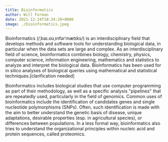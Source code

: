 ```yaml
---
title: Bioinformatics
author: Will Forman
date: 2021-12-24T18:34:28+0000
image: ./bioinformatics.jpeg
---
```


Bioinformatics (/ˌbaɪ.oʊˌɪnfərˈmætɪks/) is an interdisciplinary field that develops methods and software tools for understanding biological data, in particular when the data sets are large and complex. As an interdisciplinary field of science, bioinformatics combines biology, chemistry, physics, computer science, information engineering, mathematics and statistics to analyze and interpret the biological data. Bioinformatics has been used for in silico analyses of biological queries using mathematical and statistical techniques.[clarification needed]

Bioinformatics includes biological studies that use computer programming as part of their methodology, as well as a specific analysis "pipelines" that are repeatedly used, particularly in the field of genomics. Common uses of bioinformatics include the identification of candidates genes and single nucleotide polymorphisms (SNPs). Often, such identification is made with the aim to better understand the genetic basis of disease, unique adaptations, desirable properties (esp. in agricultural species), or differences between populations. In a less formal way, bioinformatics also tries to understand the organizational principles within nucleic acid and protein sequences, called proteomics.

